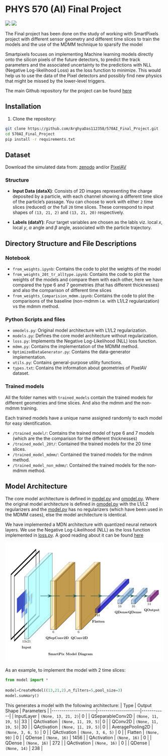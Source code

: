 # PHYS 570 (AI) Final Project

<p align="left">
  <a href="https://iopscience.iop.org/article/10.1088/2632-2153/ad6a00"><img src="https://img.shields.io/badge/Published%20in-IOP%20Science-blue"></a>
  <a href="https://arxiv.org/abs/2312.11676"><img src="https://img.shields.io/badge/arXiv-2304.12345-red"></a>
</p>

The Final project has been done on the study of working with SmartPixels project with different sensor geometry and different time slices to train the models and the use of the MDMM technique to sparsify the model

Smartpixels focuses on implementing Machine learning models directly onto the silicon pixels of the future detectors, to predict the track parameters and the associated uncertainty to the predictions with NLL (Negative Log-likelihood Loss) as the loss function to minimize. This would help us to use the data of the Pixel detectors and possibly find new physics that might be missed by the lower-level triggers.

The main Github repository for the project can be found [here](https://github.com/smart-pix/smart-pixels-ml)


## Installation
1. Clone the repository:
```bash
git clone https://github.com/ArghyaDas112358/570AI_Final_Project.git
cd 570AI_Final_Project
pip install -r requirements.txt
```
## Dataset

Download the simulated data from: [zenodo](https://doi.org/10.5281/zenodo.7331128) and/or [PixelAV](https://docs.google.com/document/d/1ZoqVyJOOAXhzt2egMWh3OoNJ6lWq5lNR6sjcYON4Vlo/edit?tab=t.0#heading=h.k6tyal7z5t5l)

### Structure
- **Input Data (dataX)**: Consists of 2D images representing the charge deposited by a particle, with each channel showing a different time slice of the particle’s passage. You can choose to work with either `2` time slices (reduced) or the full `20` time slices. These correspond to input shapes of `(13, 21, 2)` and `(13, 21, 20)` respectively.
  
- **Labels (dataY)**: _Four_ target variables are chosen as the labls viz. local $x$, local $y$, $\alpha$ angle and $\beta$ angle, associated with the particle trajectory.

## Directory Structure and File Descriptions
### Notebook
- `from_weights.ipynb`: Contains the code to plot the weights of the model
- `from_weights_20t_tr_alltype.ipynb`: Contains the code to plot the weights of the models and compare them with each other, here we have compared the type 6 and 7 geometries (that has different thicknesses) and also the comparison of different time slices
- `from_weights_Comparision_mdmm.ipynb`: Contains the code to plot the comparisons of the baseline (non-mdmm i.e. with L1/L2 regularization) vs the mdmm method.

### Python Scripts and files
- `omodels.py`: Original model architecture with L1/L2 regularization.
- `models.py`: Defines the core model architecture without regularization.
- `loss.py`: Implements the Negative Log-Likelihood (NLL) loss function.
- `mdmm.py`: Contains the implementation of the MDMM method.
- `OptimizedDataGenerator.py`: Contains the data-generator implementation.
- `utils.py`: Contains general-purpose utility functions.
- `types.txt`: Contains the information about geometries of PixelAV dataset.

### Trained models
All the folder names with `trained_models` contain the trained models for different geometries and time slices. And also the mdmm and the non-mdmm training.

Each trained models have a unique name assigned randomly to each model for easy identification.
- `/trained_model/`: Contains the trained model of type 6 and 7 models (which are the the comparison for the different thicknesses)
- `/trained_model_20t/`: Contained the trained models for the 20 time slices.
- `/trained_model_mdmm/`: Contained the trained models for the mdmm method.
- `/trained_model_non_mdmm/`: Contained the trained models for the non-mdmm method.


## Model Architecture
The core model architecture is defined in [model.py](../models.py) and [omodel.py](../omodels.py). Where the original model architecture is defined in [omodel.py](../omodels.py) with the L1/L2 regularizers and the [model.py](../models.py) has no regularizers (which have been used in the MDMM cases), else the model architecture is identical.

We have implemented a MDN architecture with quantized neural network layers. We use the Negative Log-Likelihood (NLL) as the loss function implemented in [loss.py](../loss.py). A good reading about it can be found [here](https://towardsdatascience.com/mixture-density-networks-probabilistic-regression-for-uncertainty-estimation-5f7250207431)


![Model Architecture](ML_model_arch.png)


As an example, to implement the model with 2 time slices:

```python
from model import *

model=CreateModel((13,21,2),n_filters=5,pool_size=3)
model.summary()
```
This generates a model with the following architecture:
| Type                 | Output Shape        | Parameters |
|----------------------|---------------------|------------|
| InputLayer           | `(None, 13, 21, 2)`| 0          |
| QSeparableConv2D     | `(None, 11, 19, 5)`| 33         |
| QActivation          | `(None, 11, 19, 5)`| 0          |
| QConv2D              | `(None, 11, 19, 5)`| 30         |
| QActivation          | `(None, 11, 19, 5)`| 0          |
| AveragePooling2D     | `(None, 3, 6, 5)` | 0          |
| QActivation          | `(None, 3, 6, 5)` | 0          |
| Flatten              | `(None, 90)` | 0          |
| QDense               | `(None, 16)` | 1456       |
| QActivation          | `(None, 16)` | 0          |
| QDense               | `(None, 16)` | 272        |
| QActivation          | `(None, 16)` | 0          |
| QDense               | `(None, 14)` | 238        |
